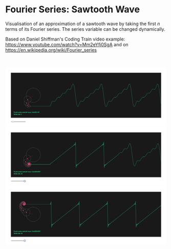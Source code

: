 # Fourier Series: Sawtooth Wave

Visualisation of an approximation of a sawtooth wave by taking the first *n* terms of its Fourier series. The series variable can be changed dynamically.

Based on Daniel Shiffman's Coding Train video example:
https://www.youtube.com/watch?v=Mm2eYfj0SgA and on
https://en.wikipedia.org/wiki/Fourier_series

</br>
<p align="center">
  <img src="images/screenShot-01.png" />
  <img src="images/screenShot-02.png" />
  <img src="images/screenShot-03.png" />
</p>
